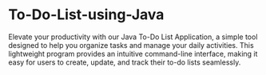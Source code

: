 # To-Do-List-using-Java
Elevate your productivity with our Java To-Do List Application, a simple tool designed to help you organize tasks and manage your daily activities. This lightweight program provides an intuitive command-line interface, making it easy for users to create, update, and track their to-do lists seamlessly.
